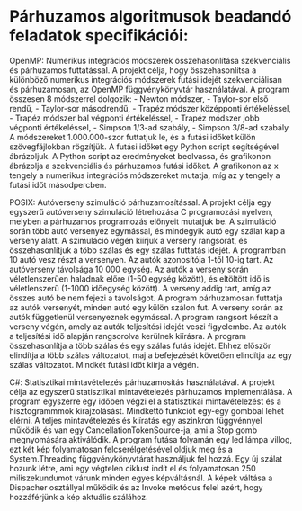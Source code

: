 # Párhuzamos algoritmusok beadandó feladatok specifikációi:
OpenMP: Numerikus integrációs módszerek összehasonlítása szekvenciális és párhuzamos futtatással.
        A projekt célja, hogy összehasonlítsa a különböző numerikus integrációs módszerek futási idejét szekvenciálisan és párhuzamosan, az OpenMP függvénykönyvtár
        használatával. A program összesen 8 módszerrel dolgozik:
        - Newton módszer,
        - Taylor-sor első rendű,
        - Taylor-sor másodrendű,
        - Trapéz módszer középponti értékeléssel,
        - Trapéz módszer bal végponti értékeléssel,
        - Trapéz módszer jobb végponti értékeléssel,
        - Simpson 1/3-ad szabály,
        - Simpson 3/8-ad szabály
        A módszereket 1.000.000-szor futtatjuk le, és a futási időket külön szövegfájlokban rögzítjük. A futási időket egy Python script segítségével ábrázoljuk. A Python
        script az eredményeket beolvassa, és grafikonon ábrázolja a szekvenciális és párhuzamos futási időket. A grafikonon az x tengely a numerikus integrációs
        módszereket mutatja, míg az y tengely a futási időt másodpercben.

POSIX: Autóverseny szimuláció párhuzamosítással.
       A projekt célja egy egyszerű autóverseny szimuláció létrehozása C programozási nyelven, melyben a párhuzamos programozás előnyeit mutatjuk be. A szimuláció során
       több autó versenyez egymással, és mindegyik autó egy szálat kap a verseny alatt. A szimuláció végén kiírjuk a verseny rangsorát, és összehasonlítjuk a több szálas
       és egy szálas futtatás idejét. A programban 10 autó vesz részt a versenyen. Az autók azonosítója 1-től 10-ig tart. Az autóverseny távolsága 10 000 egység. Az
       autók a verseny során véletlenszerűen haladnak előre (1-50 egység között), és eltöltött idő is véletlenszerű (1-1000 időegység között). A verseny addig tart, amíg
       az összes autó be nem fejezi a távolságot. A program párhuzamosan futtatja az autók versenyét, minden autó egy külön szálon fut. A verseny során az autók
       függetlenül versenyeznek egymással. A program rangsort készít a verseny végén, amely az autók teljesítési idejét veszi figyelembe. Az autók a teljesítési idő
       alapján rangsorolva kerülnek kiírásra. A program összehasonlítja a több szálas és egy szálas futás idejét. Ehhez először elindítja a több szálas változatot, maj
       a befejezését követően elindítja az egy szálas változatot. Mindkét futási időt kiírja a végén.

C#: Statisztikai mintavételezés párhuzamosítás használatával.
    A projekt célja az egyszerű statisztikai mintavételezés párhuzamos implementálása. A program egyszerre egy időben végzi el a statisztikai mintavételezést és a
    hisztogrammmok kirajzolásást. Mindkettő funkciót egy-egy gombbal lehet elérni. A teljes mintavételezés és kiíratás egy aszinkron függvénnyel működik és van egy
    CancellationTokenSource-ja, ami a Stop gomb megnyomására aktiválódik. A program futása folyamán egy led lámpa villog, ezt két kép folyamatosan felcserélgetésével
    oldjuk meg és a System.Threading függvénykönyvtárat használjuk fel hozzá. Egy új szálat hozunk létre, ami egy végtelen ciklust indít el és folyamatosan 250
    miliszekundumot várunk minden egyes képváltásnál. A képek váltása a Dispacher osztállyal működik és az Invoke metódus felel azért, hogy hozzáférjünk a kép aktuális
    szálához.
